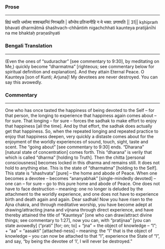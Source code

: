 ### Prose 
 --- 
क्षिप्रं भवति धर्मात्मा शश्वच्छान्तिं निगच्छति |
कौन्तेय प्रतिजानीहि न मे भक्त: प्रणश्यति || 31||
kṣhipraṁ bhavati dharmātmā śhaśhvach-chhāntiṁ nigachchhati
kaunteya pratijānīhi na me bhaktaḥ praṇaśhyati

### Bengali Translation 
 --- 
(Even the ones of “sudurachar” [see commentary to 9:30], by meditating on Me,) quickly become “dharmatma” [righteous; see commentary below for spiritual definition and explanation]. And they attain Eternal Peace. O Kaunteya [son of Kunti; Arjuna]! My devotees are never destroyed. You can say this avowedly.

### Commentary 
 --- 
One who has once tasted the happiness of being devoted to the Self – for that person, the longing to experience that happiness again comes about – for sure. That longing – for sure – forces the sadhak to make effort to enjoy that happiness [all the time]. And by that effort, the sadhak does actually get that happiness. So, when the repeated longing and repeated practice to enjoy that happiness deepen, very quickly a distaste comes about for the enjoyment of the worldly experiences of sound, touch, sight, taste and scent. The “going about” [see commentary to 9:30] ends. “Dharana” [natural state of concentration] comes forth. This “dharana” is verily that which is called “dharma” [holding to Truth]. Then the chitta [personal consciousness] becomes locked in this dharma and remains still. It does not hold to anything else. This is the state of  “dharmatma” [holding to the Self]. This state is “shashvata” [pure] – the home and abode of Peace. When one becomes a devotee – becomes “ananyabhak” [single-mindedly devoted] – one can – for sure – go to this pure home and abode of Peace. One does not have to face destruction – meaning: one no longer is deluded by the attachment to the worldly experience, and one does not have to experience birth and death again and again. Dear sadhak! Now you have risen to the Ajna chakra, and through meditative worship, you have become adept at drawing/attracting jnana and vijnana through direct experience, and have thereby attained the title of “Kaunteya” [one who can draw/attract divine things; see commentary to 1:27], now you can, with “pratijnaa” [you can state avowedly] (“prati” [for; on; to] + “jna” = the object of knowledge – “I”; + “aa” = “aasakti” [attached-ness] – meaning: the “I” that is the object of knowledge – you can now be attached to that “I”, experience the State of “I”, and say, “by being the devotee of ‘I’, I will never be destroyed.”